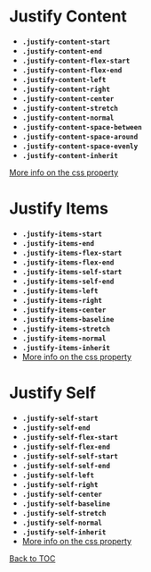 # Justify Content

- **`.justify-content-start`**
- **`.justify-content-end`**
- **`.justify-content-flex-start`**
- **`.justify-content-flex-end`**
- **`.justify-content-left`**
- **`.justify-content-right`**
- **`.justify-content-center`**
- **`.justify-content-stretch`**
- **`.justify-content-normal`**
- **`.justify-content-space-between`**
- **`.justify-content-space-around`**
- **`.justify-content-space-evenly`**
- **`.justify-content-inherit`**

[More info on the css property](https://developer.mozilla.org/en-US/docs/Web/CSS/justify-content)

# Justify Items

- **`.justify-items-start`**
- **`.justify-items-end`**
- **`.justify-items-flex-start`**
- **`.justify-items-flex-end`**
- **`.justify-items-self-start`**
- **`.justify-items-self-end`**
- **`.justify-items-left`**
- **`.justify-items-right`**
- **`.justify-items-center`**
- **`.justify-items-baseline`**
- **`.justify-items-stretch`**
- **`.justify-items-normal`**
- **`.justify-items-inherit`**
- [More info on the css property](https://developer.mozilla.org/en-US/docs/Web/CSS/justify-items)

# Justify Self

- **`.justify-self-start`**
- **`.justify-self-end`**
- **`.justify-self-flex-start`**
- **`.justify-self-flex-end`**
- **`.justify-self-self-start`**
- **`.justify-self-self-end`**
- **`.justify-self-left`**
- **`.justify-self-right`**
- **`.justify-self-center`**
- **`.justify-self-baseline`**
- **`.justify-self-stretch`**
- **`.justify-self-normal`**
- **`.justify-self-inherit`**
- [More info on the css property](https://developer.mozilla.org/en-US/docs/Web/CSS/justify-self)

[Back to TOC](../../../readme.md)